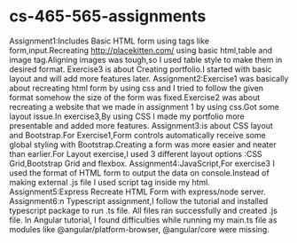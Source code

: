 # cs-465-565-assignments

Assignment1:Includes Basic HTML form using tags like form,input.Recreating http://placekitten.com/ using basic html,table and image tag.Aligning images was tough,so I used table style to make them in desired format. Exercise3 is about Creating portfolio.I started with basic layout and will add more features later.
Assignment2:Exercise1 was basically about recreating html form by using css and I tried to follow the given format somehow the size of the form was fixed.Exercise2 was about recreating a website that we made in assignment 1 by using css.Got some layout issue.In exercise3,By using CSS I made my portfolio more presentable and added more features.
Assignment3:is about CSS layout and Bootstrap.For Exercise1,Form controls automatically receive some global styling with Bootstrap.Creating a form was more easier and neater than earlier.For Layout exercise,I used 3 different layout options :CSS Grid,Bootstrap Grid and flexbox.
Assignment4:JavaScript,For exercise3 I used the format of HTML form to output the data on console.Instead of making external .js file I used script tag inside my html.
Assignment5:Express Recreate HTML Form with express/node server.
Assignment6:n Typescript assignment,I follow the tutorial and installed typescript package to run .ts file. All files ran successfully and created .js file. In Angular tutorial, I found difficulties while running my main.ts file as modules like @angular/platform-browser, @angular/core were missing.
